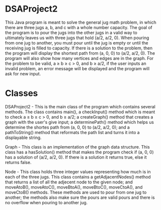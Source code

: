 # DSAProject2

This Java program is meant to solve the general jug math problem, in which there are three jugs a, b, and c with a whole number capacity. The goal of the program is to pour the jugs into the other jugs in a valid way to ultimately leaves us with three jugs that hold (a/2, a/2, 0). When pouring from one jug to another, you must pour until the jug is empty or until the receiving jug is filled to capacity. If there is a solution to the problem, then the program will display the shortest path from (a, 0, 0) to (a/2, a/2, 0). The program will also show how many vertices and edges are in the graph. For the problem to be valid, a ≥ b ≥ c > 0, and b ≥ a/2, if the user inputs an invalid problem, an error message will be displayed and the program will ask for new input.

# Classes

DSAProject2 - This is the main class of the program which contains several methods. The class contains main(), a checkInput() method which is meant to check a ≥ b ≥ c > 0, and b ≥ a/2; a createGraph() method that creates a graph with the user's give input; a determinePath() method which helps us determine the shortes path from (a, 0, 0) to (a/2, a/2, 0); and a pathToString() method that reformats the path list and turns it into a displayable string.

Graph - This class is an implementation of the graph data structure. This class has a hasSolution() method that makes the program check if (a, 0, 0) has a solution of (a/2, a/2, 0). If there is a solution it returns true, else it returns false.

Node - This class holds three integer values representing how much is in each of the three jugs. This class contains a getAdjacentNodes() method that returns a list of all the adjecent node to the given node; and moveAtoB(), moveAtoC(), moveBtoA(), moveBtoC(), moveCtoA(), and moveCtoB() methods. These methods are used to pour from one jug to another; the methods also make sure the pours are valid pours and there is no overflow when pouring to another jug.
